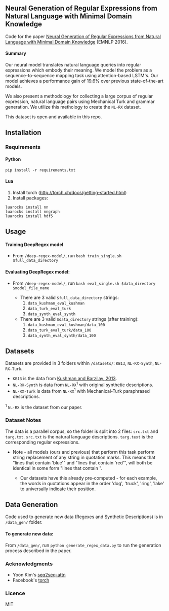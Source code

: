 ## Neural Generation of Regular Expressions from Natural Language with Minimal Domain Knowledge

Code for the paper [Neural Generation of Regular Expressions from Natural Language
with Minimal Domain Knowledge](http://arxiv.org/abs/1608.03000) (EMNLP 2016).

#### Summary
Our neural model translates natural language queries into regular expressions which embody their meaning. We model the problem as a sequence-to-sequence mapping task using attention-based LSTM's. Our model achieves a performance gain of 19.6% over previous state-of-the-art models.

We also present a methodology for collecting a large corpus of regular expression, natural language pairs using Mechanical Turk and grammar generation. We utilize this methology to create the `NL-RX` dataset.

This dataset is open and available in this repo.

## Installation

### Requirements
#### Python
`pip install -r requirements.txt`
#### Lua
1. Install torch (<http://torch.ch/docs/getting-started.html>)
2. Install packages:

```
luarocks install nn
luarocks install nngraph
luarocks install hdf5
```

## Usage
#### Training DeepRegex model
 * From `/deep-regex-model/`, run `bash train_single.sh $full_data_directory`

#### Evaluating DeepRegex model:
* From `/deep-regex-model/`, run `bash eval_single.sh $data_directory $model_file_name`

	* There are 3 valid `$full_data_directory` strings: 
		1. `data_kushman_eval_kushman`
		2. `data_turk_eval_turk`
		3. `data_synth_eval_synth`
	* There are 3 valid `$data_directory` strings (after training): 
		1. `data_kushman_eval_kushman/data_100`
		2. `data_turk_eval_turk/data_100`
		3. `data_synth_eval_synth/data_100`

## Datasets
Datasets are provided in 3 folders within `/datasets/`: `KB13`, `NL-RX-Synth`, `NL-RX-Turk`. 

* `KB13` is the data from [Kushman and Barzilay, 2013](http://people.csail.mit.edu/nkushman/papers/naacl2013.pdf). 
* `NL-RX-Synth` is data from `NL-RX`<sup>1</sup> with original synthetic descriptions.
* `NL-RX-Turk` is data from `NL-RX`<sup>1</sup> with Mechanical-Turk paraphrased descriptions.

<sup>1</sup> `NL-RX` is the dataset from our paper.

### Dataset Notes
The data is a parallel corpus, so the folder is split into 2 files: `src.txt` and `targ.txt`. `src.txt` is the natural language descriptions. `targ.text` is the corresponding regular expressions.

* Note - all models (ours and previous) that perform this task perform string replacement of any string in quotation marks. This means that "lines that contain 'blue'" and "lines that contain 'red'", will both be identical in some form "lines that contain <WORD>".
	* Our datasets have this already pre-computed - for each example, the words in quotations appear in the order 'dog', 'truck', 'ring', 'lake' to universally indicate their position.

## Data Generation
Code used to generate new data (Regexes and Synthetic Descriptions) is in `/data_gen/` folder.

#### To generate new data:
From `/data_gen/`, run `python generate_regex_data.py` to run the generation process described in the paper.


### Acknowledgments
*  Yoon Kim's [seq2seq-attn](https://github.com/harvardnlp/seq2seq-attn)
* Facebook's [torch](https://github.com/torch/torch7)

### Licence
MIT